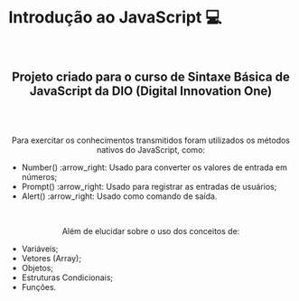 # Introdução ao JavaScript :computer:
<br> 
<h2 align="center"> Projeto criado para o curso de <span color="red">Sintaxe Básica de JavaScript</span> da <span color="blue"> DIO  (Digital Innovation One) </span> </h2>
<br>
<br>
<p align="center"> Para exercitar os conhecimentos transmitidos foram utilizados os <span color="red">métodos nativos</span> do JavaScript, como: 
 <ul> 
  <li> Number() :arrow_right: Usado para converter os valores de entrada em números; </li>
  <li> Prompt() :arrow_right: Usado para registrar as entradas de usuários; </li>
  <li> Alert() :arrow_right: Usado como comando de saída. </li>
 </ul>
 </p>
 <br>
 <p align="center"> Além de elucidar sobre o uso dos conceitos de:
  <ul>
    <li> Variáveis; </li>
    <li> Vetores (Array); </li>
    <li> Objetos; </li>
    <li> Estruturas Condicionais; </li>
    <li> Funções. </li>
  </ul>
 </p>

